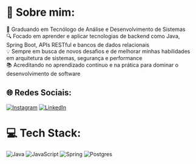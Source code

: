 # 💫 Sobre mim:

🚀 Graduando em Tecnólogo de Análise e Desenvolvimento de Sistemas<br>🔍 Focado em aprender e aplicar tecnologias de backend como Java, Spring Boot, APIs RESTful e bancos de dados relacionais<br>💡 Sempre em busca de novos desafios e de melhorar minhas habilidades em arquitetura de sistemas, segurança e performance<br>📚 Acreditando no aprendizado contínuo e na prática para dominar o desenvolvimento de software

## 🌐 Redes Sociais:

[![Instagram](https://img.shields.io/badge/Instagram-%23E4405F.svg?logo=Instagram&logoColor=white)](https://instagram.com/willianmv_) [![LinkedIn](https://img.shields.io/badge/LinkedIn-%230077B5.svg?logo=linkedin&logoColor=white)](https://www.linkedin.com/in/willian-marques-51a2a31b7/)

# 💻 Tech Stack:

![Java](https://img.shields.io/badge/java-%23ED8B00.svg?style=flat&logo=openjdk&logoColor=white) ![JavaScript](https://img.shields.io/badge/javascript-%23323330.svg?style=flat&logo=javascript&logoColor=%23F7DF1E) ![Spring](https://img.shields.io/badge/spring-%236DB33F.svg?style=flat&logo=spring&logoColor=white) ![Postgres](https://img.shields.io/badge/postgres-%23316192.svg?style=flat&logo=postgresql&logoColor=white)

<!-- Proudly created with GPRM ( https://gprm.itsvg.in ) -->
